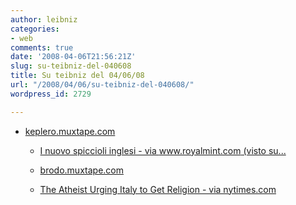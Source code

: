 ```yaml
---
author: leibniz
categories:
- web
comments: true
date: '2008-04-06T21:56:21Z'
slug: su-teibniz-del-040608
title: Su teibniz del 04/06/08
url: "/2008/04/06/su-teibniz-del-040608/"
wordpress_id: 2729

---
```

* [keplero.muxtape.com](https://feeds.feedburner.com/~r/teibniz/~3/265136205/30956342)


  * [I nuovo spiccioli inglesi - via www.royalmint.com (visto su...](https://feeds.feedburner.com/~r/teibniz/~3/265136206/30955782)


  * [brodo.muxtape.com](https://feeds.feedburner.com/~r/teibniz/~3/265059193/30942885)


  * [The Atheist Urging Italy to Get Religion - via nytimes.com](https://feeds.feedburner.com/~r/teibniz/~3/264894154/30918425)


